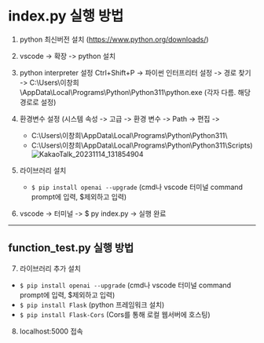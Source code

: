 # index.py 실행 방법
1. python 최신버전 설치 (https://www.python.org/downloads/)

2. vscode -> 확장 -> python 설치

3. python interpreter 설정 
   Ctrl+Shift+P -> 파이썬 인터프리터 설정 -> 경로 찾기 -> C:\Users\이창희\AppData\Local\Programs\Python\Python311\python.exe (각자 다름. 해당 경로로 설정)
   
4. 환경변수 설정 (시스템 속성 -> 고급 -> 환경 변수 -> Path -> 편집 -> 
   - C:\Users\이창희\AppData\Local\Programs\Python\Python311\
   - C:\Users\이창희\AppData\Local\Programs\Python\Python311\Scripts\)
![KakaoTalk_20231114_131854904](https://github.com/GDSC-Meuru/Mohaji/assets/129058247/bf118fd6-5a47-477f-8b86-6ca052555169)

5. 라이브러리 설치
    - ```$ pip install openai --upgrade``` (cmd나 vscode 터미널 command prompt에 입력, $제외하고 입력)
    
6. vscode -> 터미널 -> $ py index.py -> 실행 완료

---
## function_test.py 실행 방법
7. 라이브러리 추가 설치
- ```$ pip install openai --upgrade``` (cmd나 vscode 터미널 command prompt에 입력, $제외하고 입력)
- ```$ pip install Flask``` (python 프레임워크 설치)
- ```$ pip install Flask-Cors``` (Cors를 통해 로컬 웹서버에 호스팅)
8. localhost:5000 접속
  
